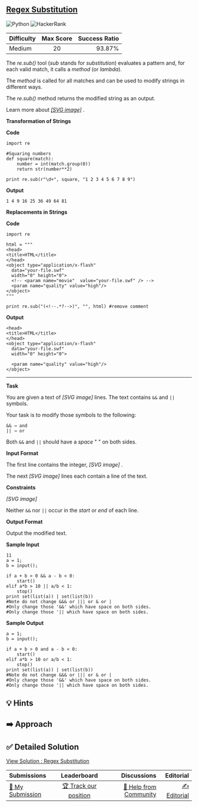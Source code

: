 ## [Regex Substitution](https://www.hackerrank.com/challenges/re-sub-regex-substitution)

![Python](https://img.shields.io/badge/python-3670A0?style=for-the-badge&logo=python&logoColor=ffdd54) ![HackerRank](https://img.shields.io/badge/-Hackerrank-2EC866?style=for-the-badge&logo=HackerRank&logoColor=white)

| Difficulty | Max Score | Success Ratio |
|:-----------|:------------:|------------:|
| Medium       | 20      | 93.87%        |

The *re.sub()* tool (*sub* stands for *substitution*) evaluates a pattern and, for each valid match, it calls a *method* (or *lambda*).   

The *method* is called for all matches and can be used to modify strings in different ways.   

The *re.sub()* method returns the modified string as an output.


Learn more about  [*[SVG image]*](https://docs.python.org/2/library/re.html#re.sub) .


**Transformation of Strings** 


**Code** 



```
import re

#Squaring numbers
def square(match):
    number = int(match.group(0))
    return str(number**2)

print re.sub(r"\d+", square, "1 2 3 4 5 6 7 8 9")

```

**Output** 



```
1 4 9 16 25 36 49 64 81

```

  

**Replacements in Strings**


**Code** 



```
import re

html = """
<head>
<title>HTML</title>
</head>
<object type="application/x-flash" 
  data="your-file.swf" 
  width="0" height="0">
  <!-- <param name="movie"  value="your-file.swf" /> -->
  <param name="quality" value="high"/>
</object>
"""

print re.sub("(<!--.*?-->)", "", html) #remove comment

```

**Output**



```
<head>
<title>HTML</title>
</head>
<object type="application/x-flash" 
  data="your-file.swf" 
  width="0" height="0">

  <param name="quality" value="high"/>
</object>

```



---


**Task**


You are given a text of  *[SVG image]*  lines. The text contains `&&` and `||` symbols.   

Your task is to modify those symbols to the following: 



```
&& → and
|| → or

```

Both `&&` and `||` should have a *space* " " on both sides. 

**Input Format**

The first line contains the integer,  *[SVG image]* .   

 The next  *[SVG image]*  lines each contain a line of the text.


**Constraints**


 *[SVG image]*  


Neither `&&` nor `||` occur in the *start* or *end* of each line. 

**Output Format**

Output the modified text.

**Sample Input**


```
11
a = 1;
b = input();

if a + b > 0 && a - b < 0:
    start()
elif a*b > 10 || a/b < 1:
    stop()
print set(list(a)) | set(list(b)) 
#Note do not change &&& or ||| or & or |
#Only change those '&&' which have space on both sides.
#Only change those '|| which have space on both sides.

```
**Sample Output**


```
a = 1;
b = input();

if a + b > 0 and a - b < 0:
    start()
elif a*b > 10 or a/b < 1:
    stop()
print set(list(a)) | set(list(b)) 
#Note do not change &&& or ||| or & or |
#Only change those '&&' which have space on both sides.
#Only change those '|| which have space on both sides.    

```

## 💡 Hints 

## ➡️ Approach 

## ✅ Detailed Solution
[View Solution : Regex Substitution](./regex_substitution.py)

| Submissions | Leaderboard| Discussions | Editorial |
|:-----------|:------------:|------------:|------------:|
| [📝 My Submission](https://www.hackerrank.com/challenges/re-sub-regex-substitution/submissions) | [🏆 Track our position](https://www.hackerrank.com/challenges/re-sub-regex-substitution/leaderboard) | [🤔 Help from Community](https://www.hackerrank.com/challenges/re-sub-regex-substitution/forum) | [✍️ Editorial](https://www.hackerrank.com/challenges/re-sub-regex-substitution/editorial) |

